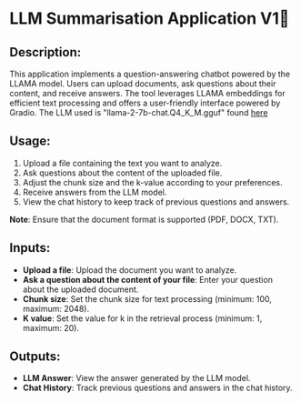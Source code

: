 # LLM Summarisation Application V1🥋

## Description:
This application implements a question-answering chatbot powered by the LLAMA model. Users can upload documents, ask questions about their content, and receive answers. The tool leverages LLAMA embeddings for efficient text processing and offers a user-friendly interface powered by Gradio. The LLM used is "llama-2-7b-chat.Q4_K_M.gguf" found [here](https://huggingface.co/TheBloke/Llama-2-7B-Chat-GGUF) 

## Usage:
1. Upload a file containing the text you want to analyze.
2. Ask questions about the content of the uploaded file.
3. Adjust the chunk size and the k-value according to your preferences.
4. Receive answers from the LLM model.
5. View the chat history to keep track of previous questions and answers.

**Note**: Ensure that the document format is supported (PDF, DOCX, TXT).

## Inputs:
- **Upload a file**: Upload the document you want to analyze.
- **Ask a question about the content of your file**: Enter your question about the uploaded document.
- **Chunk size**: Set the chunk size for text processing (minimum: 100, maximum: 2048).
- **K value**: Set the value for k in the retrieval process (minimum: 1, maximum: 20).

## Outputs:
- **LLM Answer**: View the answer generated by the LLM model.
- **Chat History**: Track previous questions and answers in the chat history.
